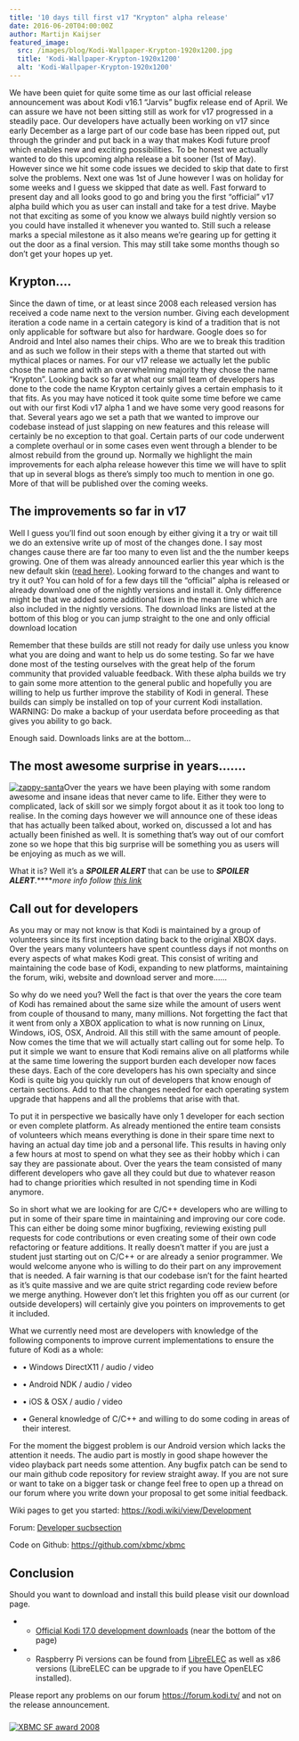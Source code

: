 ```yaml
---
title: '10 days till first v17 "Krypton" alpha release'
date: 2016-06-20T04:00:00Z
author: Martijn Kaijser
featured_image:
  src: /images/blog/Kodi-Wallpaper-Krypton-1920x1200.jpg
  title: 'Kodi-Wallpaper-Krypton-1920x1200'
  alt: 'Kodi-Wallpaper-Krypton-1920x1200'
---
```

We have been quiet for quite some time as our last official release announcement was about Kodi v16.1 “Jarvis” bugfix release end of April. We can assure we have not been sitting still as work for v17 progressed in a steadily pace. Our developers have actually been working on v17 since early December as a large part of our code base has been ripped out, put through the grinder and put back in a way that makes Kodi future proof which enables new and exciting possibilities. To be honest we actually wanted to do this upcoming alpha release a bit sooner (1st of May). However since we hit some code issues we decided to skip that date to first solve the problems. Next one was 1st of June however I was on holiday for some weeks and I guess we skipped that date as well. Fast forward to present day and all looks good to go and bring you the first “official” v17 alpha build which you as user can install and take for a test drive. Maybe not that exciting as some of you know we always build nightly version so you could have installed it whenever you wanted to. Still such a release marks a special milestone as it also means we’re gearing up for getting it out the door as a final version. This may still take some months though so don’t get your hopes up yet.

 Krypton….
---------

 Since the dawn of time, or at least since 2008 each released version has received a code name next to the version number. Giving each development iteration a code name in a certain category is kind of a tradition that is not only applicable for software but also for hardware. Google does so for Android and Intel also names their chips. Who are we to break this tradition and as such we follow in their steps with a theme that started out with mythical places or names. For our v17 release we actually let the public chose the name and with an overwhelming majority they chose the name “Krypton”. Looking back so far at what our small team of developers has done to the code the name Krypton certainly gives a certain emphasis to it that fits. As you may have noticed it took quite some time before we came out with our first Kodi v17 alpha 1 and we have some very good reasons for that. Several years ago we set a path that we wanted to improve our codebase instead of just slapping on new features and this release will certainly be no exception to that goal. Certain parts of our code underwent a complete overhaul or in some cases even went through a blender to be almost rebuild from the ground up. Normally we highlight the main improvements for each alpha release however this time we will have to split that up in several blogs as there’s simply too much to mention in one go. More of that will be published over the coming weeks.

 The improvements so far in v17
------------------------------

 Well I guess you’ll find out soon enough by either giving it a try or wait till we do an extensive write up of most of the changes done. I say most changes cause there are far too many to even list and the the number keeps growing. One of them was already announced earlier this year which is the new default skin ([read here)](/article/brand-new-look-future-kodi-versions). Looking forward to the changes and want to try it out? You can hold of for a few days till the “official” alpha is released or already download one of the nightly versions and install it. Only difference might be that we added some additional fixes in the mean time which are also included in the nightly versions. The download links are listed at the bottom of this blog or you can jump straight to the one and only official download location 

 Remember that these builds are still not ready for daily use unless you know what you are doing and want to help us do some testing. So far we have done most of the testing ourselves with the great help of the forum community that provided valuable feedback. With these alpha builds we try to gain some more attention to the general public and hopefully you are willing to help us further improve the stability of Kodi in general. These builds can simply be installed on top of your current Kodi installation. WARNING: Do make a backup of your userdata before proceeding as that gives you ability to go back.

 Enough said. Downloads links are at the bottom…

 The most awesome surprise in years…….
-------------------------------------

 [![zappy-santa](/sites/default/files/uploads/zappy-santa-160x160.png)](/sites/default/files/uploads/zappy-santa.png)Over the years we have been playing with some random awesome and insane ideas that never came to life. Either they were to complicated, lack of skill sor we simply forgot about it as it took too long to realise. In the coming days however we will announce one of these ideas that has actually been talked about, worked on, discussed a lot and has actually been finished as well. It is something that’s way out of our comfort zone so we hope that this big surprise will be something you as users will be enjoying as much as we will.

 What it is? Well it’s a ***SPOILER ALERT*** that can be use to *****SPOILER ALERT*****.*****more info follow [this link](/article/official-kodi-edition-raspberry-pi-case)*

 Call out for developers
-----------------------

 As you may or may not know is that Kodi is maintained by a group of volunteers since its first inception dating back to the original XBOX days. Over the years many volunteers have spent countless days if not months on every aspects of what makes Kodi great. This consist of writing and maintaining the code base of Kodi, expanding to new platforms, maintaining the forum, wiki, website and download server and more……

 So why do we need you? Well the fact is that over the years the core team of Kodi has remained about the same size while the amount of users went from couple of thousand to many, many millions. Not forgetting the fact that it went from only a XBOX application to what is now running on Linux, Windows, iOS, OSX, Android. All this still with the same amount of people. Now comes the time that we will actually start calling out for some help. To put it simple we want to ensure that Kodi remains alive on all platforms while at the same time lowering the support burden each developer now faces these days. Each of the core developers has his own specialty and since Kodi is quite big you quickly run out of developers that know enough of certain sections. Add to that the changes needed for each operating system upgrade that happens and all the problems that arise with that.

 To put it in perspective we basically have only 1 developer for each section or even complete platform. As already mentioned the entire team consists of volunteers which means everything is done in their spare time next to having an actual day time job and a personal life. This results in having only a few hours at most to spend on what they see as their hobby which i can say they are passionate about. Over the years the team consisted of many different developers who gave all they could but due to whatever reason had to change priorities which resulted in not spending time in Kodi anymore.

 So in short what we are looking for are C/C++ developers who are willing to put in some of their spare time in maintaining and improving our core code. This can either be doing some minor bugfixing, reviewing existing pull requests for code contributions or even creating some of their own code refactoring or feature additions. It really doesn’t matter if you are just a student just starting out on C/C++ or are already a senior programmer. We would welcome anyone who is willing to do their part on any improvement that is needed. A fair warning is that our codebase isn’t for the faint hearted as it’s quite massive and we are quite strict regarding code review before we merge anything. However don’t let this frighten you off as our current (or outside developers) will certainly give you pointers on improvements to get it included.

 What we currently need most are developers with knowledge of the following components to improve current implementations to ensure the future of Kodi as a whole:

 
 *  • Windows DirectX11 / audio / video

 
 *  • Android NDK / audio / video

 
 *  • iOS & OSX / audio / video

 
 *  • General knowledge of C/C++ and willing to do some coding in areas of their interest.

 
 
 For the moment the biggest problem is our Android version which lacks the attention it needs. The audio part is mostly in good shape however the video playback part needs some attention. Any bugfix patch can be send to our main github code repository for review straight away. If you are not sure or want to take on a bigger task or change feel free to open up a thread on our forum where you write down your proposal to get some initial feedback.

 Wiki pages to get you started: <https://kodi.wiki/view/Development>

 Forum: [Developer sucbsection](https://forum.kodi.tv/forumdisplay.php?fid=93)

 Code on Github: <https://github.com/xbmc/xbmc>

 Conclusion
----------

 Should you want to download and install this build please visit our download page.

 
 * * [Official Kodi 17.0 development downloads](/download) (near the bottom of the page)
 * * Raspberry Pi versions can be found from [LibreELEC](https://libreelec.tv/) as well as x86 versions (LibreELEC can be upgrade to if you have OpenELEC installed).
 
 Please report any problems on our forum <https://forum.kodi.tv/> and not on the release announcement.

 ### 

 [![XBMC SF award 2008](/sites/default/files/uploads/XBMC-SF-award-2008-200x300.jpg)](/sites/default/files/uploads/XBMC-SF-award-2008.jpg)

 